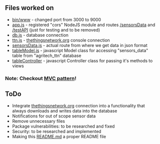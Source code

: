 ## Files worked on
* [bin/www](routes/sensorsData.js) - changed port from 3000 to 9000
* [app.js](app.js) - registered "cors" NodeJS module and routes [/sensorsData](routes/sensorsData.js) and [/testAPI](routes/testAPI.js) (just for testing and to be removed)
* [db.js](config/db.js) - database connection 
* [ttn.js](config/ttn.js) - [thethingsnetwork.org](https://thethingsnetwork.org/) console connection
* [sensorsData.js](routes/sensorsData.js) - actual route from where we get data in json format
* [tableModel.js](model/tableModel.js) - javascript Model class for accessing "sensors_data" table from "agritech_ttn" database
* [tableController](controller/tableController.js) - javascript Controller class for passing it's methods to views
### Note: Checkout [MVC pattern](https://en.wikipedia.org/wiki/Model%E2%80%93view%E2%80%93controller)!

## ToDo
* Integrate [thethingsnetwork.org](https://thethingsnetwork.org/) connection into a functionality that always downloads and writes data into the database
* Notifications for out of scope sensor data
* Remove unnecessary files
* Package vulnerabilities: to be researched and fixed
* Security: to be researched and implemented
* Making this [README.md](README.md) a proper README file
